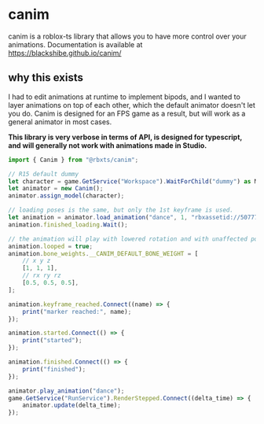 # canim

canim is a roblox-ts library that allows you to have more control over your animations.
Documentation is available at https://blackshibe.github.io/canim/

## why this exists

I had to edit animations at runtime to implement bipods, and I wanted to layer animations on top of each other, which the default animator doesn't let you do. Canim is designed for an FPS game as a result, but will work as a general animator in most cases.

**This library is very verbose in terms of API, is designed for typescript, and will generally not work with animations made in Studio.**

```ts
import { Canim } from "@rbxts/canim";

// R15 default dummy
let character = game.GetService("Workspace").WaitForChild("dummy") as Model;
let animator = new Canim();
animator.assign_model(character);

// loading poses is the same, but only the 1st keyframe is used.
let animation = animator.load_animation("dance", 1, "rbxassetid://507771019");
animation.finished_loading.Wait();

// the animation will play with lowered rotation and with unaffected position
animation.looped = true;
animation.bone_weights.__CANIM_DEFAULT_BONE_WEIGHT = [
	// x y z
	[1, 1, 1],
	// rx ry rz
	[0.5, 0.5, 0.5],
];

animation.keyframe_reached.Connect((name) => {
	print("marker reached:", name);
});

animation.started.Connect(() => {
	print("started");
});

animation.finished.Connect(() => {
	print("finished");
});

animator.play_animation("dance");
game.GetService("RunService").RenderStepped.Connect((delta_time) => {
	animator.update(delta_time);
});
```
